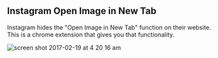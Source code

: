 ## Instagram Open Image in New Tab

Instagram hides the "Open Image in New Tab" function on their website. This is a chrome extension that gives you that functionality. 

![screen shot 2017-02-19 at 4 20 16 am](https://cloud.githubusercontent.com/assets/7637700/23102246/ce78c0d2-f65a-11e6-9b88-537742632246.png)
